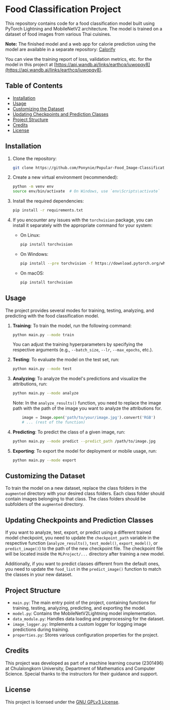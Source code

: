 # Food Classification Project

This repository contains code for a food classification model built using PyTorch Lightning and MobileNetV2 architecture. The model is trained on a dataset of food images from various Thai cuisines.

**Note:** The finished model and a web app for calorie prediction using the model are available in a separate repository: [Calorify](https://github.com/Ponynie/Calorify.git)

You can view the training report of loss, validation metrics, etc. for the model in this project at [https://api.wandb.ai/links/earthcq/iuwopqy8](https://api.wandb.ai/links/earthcq/iuwopqy8).

## Table of Contents

- [Installation](#installation)
- [Usage](#usage)
- [Customizing the Dataset](#customizing-the-dataset)
- [Updating Checkpoints and Prediction Classes](#updating-checkpoints-and-prediction-classes)
- [Project Structure](#project-structure)
- [Credits](#credits)
- [License](#license)

## Installation

1. Clone the repository:

   ```bash
   git clone https://github.com/Ponynie/Popular-Food_Image-Classification.git
   ```

2. Create a new virtual environment (recommended):

   ```bash
   python -m venv env
   source env/bin/activate  # On Windows, use `env\Scripts\activate`
   ```

3. Install the required dependencies:

   ```bash
   pip install -r requirements.txt
   ```

4. If you encounter any issues with the `torchvision` package, you can install it separately with the appropriate command for your system:

   - On Linux:
     ```bash
     pip install torchvision
     ```

   - On Windows:
     ```bash
     pip install --pre torchvision -f https://download.pytorch.org/whl/nightly/cu117/torch_nightly.html
     ```

   - On macOS:
     ```bash
     pip install torchvision
     ```

## Usage

The project provides several modes for training, testing, analyzing, and predicting with the food classification model.

1. **Training**: To train the model, run the following command:

   ```bash
   python main.py --mode train
   ```

   You can adjust the training hyperparameters by specifying the respective arguments (e.g., `--batch_size`, `--lr`, `--max_epochs`, etc.).

2. **Testing**: To evaluate the model on the test set, run:

   ```bash
   python main.py --mode test
   ```

3. **Analyzing**: To analyze the model's predictions and visualize the attributions, run:

   ```bash
   python main.py --mode analyze
   ```

   Note: In the `analyze_results()` function, you need to replace the image path with the path of the image you want to analyze the attributions for.

   ```python
       image = Image.open('path/to/your/image.jpg').convert('RGB')
       # ... (rest of the function)
   ```

4. **Predicting**: To predict the class of a given image, run:

   ```bash
   python main.py --mode predict --predict_path /path/to/image.jpg
   ```

5. **Exporting**: To export the model for deployment or mobile usage, run:

   ```bash
   python main.py --mode export
   ```

## Customizing the Dataset

To train the model on a new dataset, replace the class folders in the `augmented` directory with your desired class folders. Each class folder should contain images belonging to that class. The class folders should be subfolders of the `augmented` directory.

## Updating Checkpoints and Prediction Classes

If you want to analyze, test, export, or predict using a different trained model checkpoint, you need to update the `checkpoint_path` variable in the respective function (`analyze_results()`, `test_model()`, `export_model()`, or `predict_image()`) to the path of the new checkpoint file. The checkpoint file will be located inside the `MLProject/...` directory after training a new model.

Additionally, if you want to predict classes different from the default ones, you need to update the `food_list` in the `predict_image()` function to match the classes in your new dataset.

## Project Structure

- `main.py`: The main entry point of the project, containing functions for training, testing, analyzing, predicting, and exporting the model.
- `model.py`: Contains the MobileNetV2Lightning model implementation.
- `data_module.py`: Handles data loading and preprocessing for the dataset.
- `image_logger.py`: Implements a custom logger for logging image predictions during training.
- `properties.py`: Stores various configuration properties for the project.

## Credits

This project was developed as part of a machine learning course (2301496) at Chulalongkorn University, Department of Mathematics and Computer Science. Special thanks to the instructors for their guidance and support.

## License

This project is licensed under the [GNU GPLv3 License](LICENSE).
